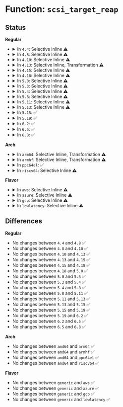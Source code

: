 # Function: <code>scsi_target_reap</code>

## Status
<b>Regular</b>
<ul>
<li>
<details>
<summary>In <code>4.4</code>: Selective Inline ⚠️</summary>

```c
void scsi_target_reap(struct scsi_target *starget);
```

**Collision:** Unique Global

**Inline:** Selective

**Transformation:** False

**Instances:**

```
In drivers/scsi/scsi_scan.c (ffffffff815b3590)
Location: drivers/scsi/scsi_scan.c:508
Inline: True
Direct callers:
  - drivers/scsi/scsi_scan.c:__scsi_add_device
  - drivers/scsi/scsi_scan.c:__scsi_scan_target
  - drivers/scsi/scsi_scan.c:scsi_get_host_dev
  - drivers/scsi/scsi_sysfs.c:__scsi_remove_device
  - drivers/scsi/scsi_sysfs.c:scsi_remove_target
```
**Symbols:**

```
ffffffff815b3590-ffffffff815b35c0: scsi_target_reap (STB_GLOBAL)
```
</details>
</li>
<li>
<details>
<summary>In <code>4.8</code>: Selective Inline ⚠️</summary>

```c
void scsi_target_reap(struct scsi_target *starget);
```

**Collision:** Unique Global

**Inline:** Selective

**Transformation:** False

**Instances:**

```
In drivers/scsi/scsi_scan.c (ffffffff8160b9f0)
Location: drivers/scsi/scsi_scan.c:514
Inline: True
Direct callers:
  - drivers/scsi/scsi_scan.c:scsi_get_host_dev
  - drivers/scsi/scsi_scan.c:__scsi_scan_target
  - drivers/scsi/scsi_scan.c:__scsi_add_device
  - drivers/scsi/scsi_sysfs.c:scsi_remove_target
  - drivers/scsi/scsi_sysfs.c:__scsi_remove_device
```
**Symbols:**

```
ffffffff8160b9f0-ffffffff8160ba21: scsi_target_reap (STB_GLOBAL)
```
</details>
</li>
<li>
<details>
<summary>In <code>4.10</code>: Selective Inline ⚠️</summary>

```c
void scsi_target_reap(struct scsi_target *starget);
```

**Collision:** Unique Global

**Inline:** Selective

**Transformation:** False

**Instances:**

```
In drivers/scsi/scsi_scan.c (ffffffff8163b290)
Location: drivers/scsi/scsi_scan.c:512
Inline: True
Direct callers:
  - drivers/scsi/scsi_scan.c:scsi_get_host_dev
  - drivers/scsi/scsi_scan.c:__scsi_scan_target
  - drivers/scsi/scsi_scan.c:__scsi_add_device
  - drivers/scsi/scsi_sysfs.c:scsi_remove_target
  - drivers/scsi/scsi_sysfs.c:__scsi_remove_device
```
**Symbols:**

```
ffffffff8163b290-ffffffff8163b2c1: scsi_target_reap (STB_GLOBAL)
```
</details>
</li>
<li>
<details>
<summary>In <code>4.13</code>: Selective Inline, Transformation ⚠️</summary>

```c
void scsi_target_reap(struct scsi_target *starget);
```

**Collision:** Unique Global

**Inline:** Selective

**Transformation:** True

**Instances:**

```
In drivers/scsi/scsi_scan.c (ffffffff8164ff1f)
Location: drivers/scsi/scsi_scan.c:514
Inline: True
Inline callers:
  - drivers/scsi/scsi_scan.c:scsi_get_host_dev
  - drivers/scsi/scsi_scan.c:__scsi_scan_target
  - drivers/scsi/scsi_scan.c:__scsi_add_device
Direct callers:
  - drivers/scsi/scsi_scan.c:scsi_get_host_dev
  - drivers/scsi/scsi_scan.c:__scsi_scan_target
  - drivers/scsi/scsi_scan.c:__scsi_add_device
  - drivers/scsi/scsi_sysfs.c:scsi_remove_target
  - drivers/scsi/scsi_sysfs.c:__scsi_remove_device
```
**Symbols:**

```
ffffffff8164f510-ffffffff8164f51b: scsi_target_reap.part.9 (STB_LOCAL)
ffffffff81650310-ffffffff8165032e: scsi_target_reap (STB_GLOBAL)
```
</details>
</li>
<li>
<details>
<summary>In <code>4.15</code>: Selective Inline ⚠️</summary>

```c
void scsi_target_reap(struct scsi_target *starget);
```

**Collision:** Unique Global

**Inline:** Selective

**Transformation:** False

**Instances:**

```
In drivers/scsi/scsi_scan.c (ffffffff816b8c60)
Location: drivers/scsi/scsi_scan.c:515
Inline: True
Direct callers:
  - drivers/scsi/scsi_scan.c:scsi_get_host_dev
  - drivers/scsi/scsi_scan.c:__scsi_scan_target
  - drivers/scsi/scsi_scan.c:__scsi_add_device
  - drivers/scsi/scsi_sysfs.c:scsi_remove_target
  - drivers/scsi/scsi_sysfs.c:__scsi_remove_device
```
**Symbols:**

```
ffffffff816b8c60-ffffffff816b8c94: scsi_target_reap (STB_GLOBAL)
```
</details>
</li>
<li>
<details>
<summary>In <code>4.18</code>: Selective Inline ⚠️</summary>

```c
void scsi_target_reap(struct scsi_target *starget);
```

**Collision:** Unique Global

**Inline:** Selective

**Transformation:** False

**Instances:**

```
In drivers/scsi/scsi_scan.c (ffffffff816f4fa0)
Location: drivers/scsi/scsi_scan.c:515
Inline: True
Direct callers:
  - drivers/scsi/scsi_scan.c:scsi_get_host_dev
  - drivers/scsi/scsi_scan.c:__scsi_scan_target
  - drivers/scsi/scsi_scan.c:__scsi_add_device
  - drivers/scsi/scsi_sysfs.c:scsi_remove_target
  - drivers/scsi/scsi_sysfs.c:__scsi_remove_device
```
**Symbols:**

```
ffffffff816f4fa0-ffffffff816f4fd6: scsi_target_reap (STB_GLOBAL)
```
</details>
</li>
<li>
<details>
<summary>In <code>5.0</code>: Selective Inline ⚠️</summary>

```c
void scsi_target_reap(struct scsi_target *starget);
```

**Collision:** Unique Global

**Inline:** Selective

**Transformation:** False

**Instances:**

```
In drivers/scsi/scsi_scan.c (ffffffff81717900)
Location: drivers/scsi/scsi_scan.c:507
Inline: True
Direct callers:
  - drivers/scsi/scsi_scan.c:scsi_get_host_dev
  - drivers/scsi/scsi_scan.c:__scsi_scan_target
  - drivers/scsi/scsi_scan.c:__scsi_add_device
  - drivers/scsi/scsi_sysfs.c:scsi_remove_target
  - drivers/scsi/scsi_sysfs.c:__scsi_remove_device
```
**Symbols:**

```
ffffffff81717900-ffffffff81717936: scsi_target_reap (STB_GLOBAL)
```
</details>
</li>
<li>
<details>
<summary>In <code>5.3</code>: Selective Inline ⚠️</summary>

```c
void scsi_target_reap(struct scsi_target *starget);
```

**Collision:** Unique Global

**Inline:** Selective

**Transformation:** False

**Instances:**

```
In drivers/scsi/scsi_scan.c (ffffffff81753440)
Location: drivers/scsi/scsi_scan.c:507
Inline: True
Direct callers:
  - drivers/scsi/scsi_scan.c:scsi_get_host_dev
  - drivers/scsi/scsi_scan.c:__scsi_scan_target
  - drivers/scsi/scsi_scan.c:__scsi_add_device
  - drivers/scsi/scsi_sysfs.c:scsi_remove_target
  - drivers/scsi/scsi_sysfs.c:__scsi_remove_device
```
**Symbols:**

```
ffffffff81753440-ffffffff81753475: scsi_target_reap (STB_GLOBAL)
```
</details>
</li>
<li>
<details>
<summary>In <code>5.4</code>: Selective Inline ⚠️</summary>

```c
void scsi_target_reap(struct scsi_target *starget);
```

**Collision:** Unique Global

**Inline:** Selective

**Transformation:** False

**Instances:**

```
In drivers/scsi/scsi_scan.c (ffffffff817776c0)
Location: drivers/scsi/scsi_scan.c:507
Inline: True
Direct callers:
  - drivers/scsi/scsi_scan.c:scsi_get_host_dev
  - drivers/scsi/scsi_scan.c:__scsi_scan_target
  - drivers/scsi/scsi_scan.c:__scsi_add_device
  - drivers/scsi/scsi_sysfs.c:scsi_remove_target
  - drivers/scsi/scsi_sysfs.c:__scsi_remove_device
```
**Symbols:**

```
ffffffff817776c0-ffffffff817776f5: scsi_target_reap (STB_GLOBAL)
```
</details>
</li>
<li>
<details>
<summary>In <code>5.8</code>: Selective Inline ⚠️</summary>

```c
void scsi_target_reap(struct scsi_target *starget);
```

**Collision:** Unique Global

**Inline:** Selective

**Transformation:** False

**Instances:**

```
In drivers/scsi/scsi_scan.c (ffffffff8183a5d0)
Location: drivers/scsi/scsi_scan.c:506
Inline: True
Direct callers:
  - drivers/scsi/scsi_scan.c:scsi_get_host_dev
  - drivers/scsi/scsi_scan.c:__scsi_scan_target
  - drivers/scsi/scsi_scan.c:__scsi_add_device
  - drivers/scsi/scsi_sysfs.c:scsi_remove_target
  - drivers/scsi/scsi_sysfs.c:__scsi_remove_device
```
**Symbols:**

```
ffffffff8183a5d0-ffffffff8183a65f: scsi_target_reap (STB_GLOBAL)
```
</details>
</li>
<li>
<details>
<summary>In <code>5.11</code>: Selective Inline ⚠️</summary>

```c
void scsi_target_reap(struct scsi_target *starget);
```

**Collision:** Unique Global

**Inline:** Selective

**Transformation:** False

**Instances:**

```
In drivers/scsi/scsi_scan.c (ffffffff8184af90)
Location: drivers/scsi/scsi_scan.c:506
Inline: True
Direct callers:
  - drivers/scsi/scsi_scan.c:scsi_get_host_dev
  - drivers/scsi/scsi_scan.c:__scsi_scan_target
  - drivers/scsi/scsi_scan.c:__scsi_add_device
  - drivers/scsi/scsi_sysfs.c:scsi_remove_target
  - drivers/scsi/scsi_sysfs.c:__scsi_remove_device
```
**Symbols:**

```
ffffffff8184af90-ffffffff8184b01f: scsi_target_reap (STB_GLOBAL)
```
</details>
</li>
<li>
<details>
<summary>In <code>5.13</code>: Selective Inline ⚠️</summary>

```c
void scsi_target_reap(struct scsi_target *starget);
```

**Collision:** Unique Global

**Inline:** Selective

**Transformation:** False

**Instances:**

```
In drivers/scsi/scsi_scan.c (ffffffff8182e2f0)
Location: drivers/scsi/scsi_scan.c:525
Inline: True
Direct callers:
  - drivers/scsi/scsi_scan.c:scsi_get_host_dev
  - drivers/scsi/scsi_scan.c:__scsi_scan_target
  - drivers/scsi/scsi_scan.c:__scsi_add_device
  - drivers/scsi/scsi_sysfs.c:scsi_remove_target
  - drivers/scsi/scsi_sysfs.c:__scsi_remove_device
```
**Symbols:**

```
ffffffff8182e2f0-ffffffff8182e37f: scsi_target_reap (STB_GLOBAL)
```
</details>
</li>
<li>
<details>
<summary>In <code>5.15</code>: ✅</summary>

```c
void scsi_target_reap(struct scsi_target *starget);
```

**Collision:** Unique Global

**Inline:** No

**Transformation:** False

**Instances:**

```
In drivers/scsi/scsi_scan.c (ffffffff818ba0c0)
Location: drivers/scsi/scsi_scan.c:531
Inline: False
Direct callers:
  - drivers/scsi/scsi_scan.c:scsi_get_host_dev
  - drivers/scsi/scsi_scan.c:__scsi_scan_target
  - drivers/scsi/scsi_scan.c:__scsi_add_device
  - drivers/scsi/scsi_sysfs.c:scsi_remove_target
  - drivers/scsi/scsi_sysfs.c:__scsi_remove_device
```
**Symbols:**

```
ffffffff818ba0c0-ffffffff818ba14f: scsi_target_reap (STB_GLOBAL)
```
</details>
</li>
<li>
<details>
<summary>In <code>5.19</code>: ✅</summary>

```c
void scsi_target_reap(struct scsi_target *starget);
```

**Collision:** Unique Global

**Inline:** No

**Transformation:** False

**Instances:**

```
In drivers/scsi/scsi_scan.c (ffffffff81a05ae0)
Location: drivers/scsi/scsi_scan.c:590
Inline: False
Direct callers:
  - drivers/scsi/scsi_scan.c:__scsi_scan_target
  - drivers/scsi/scsi_scan.c:__scsi_add_device
  - drivers/scsi/scsi_sysfs.c:scsi_remove_target
  - drivers/scsi/scsi_sysfs.c:__scsi_remove_device
```
**Symbols:**

```
ffffffff81a05ae0-ffffffff81a05b88: scsi_target_reap (STB_GLOBAL)
```
</details>
</li>
<li>
<details>
<summary>In <code>6.2</code>: ✅</summary>

```c
void scsi_target_reap(struct scsi_target *starget);
```

**Collision:** Unique Global

**Inline:** No

**Transformation:** False

**Instances:**

```
In drivers/scsi/scsi_scan.c (ffffffff81b84840)
Location: drivers/scsi/scsi_scan.c:590
Inline: False
Direct callers:
  - drivers/scsi/scsi_scan.c:__scsi_scan_target
  - drivers/scsi/scsi_scan.c:__scsi_add_device
  - drivers/scsi/scsi_sysfs.c:scsi_remove_target
  - drivers/scsi/scsi_sysfs.c:__scsi_remove_device
```
**Symbols:**

```
ffffffff81b84840-ffffffff81b848e8: scsi_target_reap (STB_GLOBAL)
```
</details>
</li>
<li>
<details>
<summary>In <code>6.5</code>: ✅</summary>

```c
void scsi_target_reap(struct scsi_target *starget);
```

**Collision:** Unique Global

**Inline:** No

**Transformation:** False

**Instances:**

```
In drivers/scsi/scsi_scan.c (ffffffff81bd85b0)
Location: drivers/scsi/scsi_scan.c:590
Inline: False
Direct callers:
  - drivers/scsi/scsi_scan.c:__scsi_scan_target
  - drivers/scsi/scsi_scan.c:__scsi_add_device
  - drivers/scsi/scsi_sysfs.c:scsi_remove_target
  - drivers/scsi/scsi_sysfs.c:__scsi_remove_device
```
**Symbols:**

```
ffffffff81bd85b0-ffffffff81bd8658: scsi_target_reap (STB_GLOBAL)
```
</details>
</li>
<li>
<details>
<summary>In <code>6.8</code>: ✅</summary>

```c
void scsi_target_reap(struct scsi_target *starget);
```

**Collision:** Unique Global

**Inline:** No

**Transformation:** False

**Instances:**

```
In drivers/scsi/scsi_scan.c (ffffffff81c2d2b0)
Location: drivers/scsi/scsi_scan.c:590
Inline: False
Direct callers:
  - drivers/scsi/scsi_scan.c:__scsi_scan_target
  - drivers/scsi/scsi_scan.c:__scsi_add_device
  - drivers/scsi/scsi_sysfs.c:scsi_remove_target
  - drivers/scsi/scsi_sysfs.c:__scsi_remove_device
```
**Symbols:**

```
ffffffff81c2d2b0-ffffffff81c2d358: scsi_target_reap (STB_GLOBAL)
```
</details>
</li>
</ul>
<b>Arch</b>
<ul>
<li>
<details>
<summary>In <code>arm64</code>: Selective Inline, Transformation ⚠️</summary>

```c
void scsi_target_reap(struct scsi_target *starget);
```

**Collision:** Unique Global

**Inline:** Selective

**Transformation:** True

**Instances:**

```
In drivers/scsi/scsi_scan.c (ffff80001097c194)
Location: drivers/scsi/scsi_scan.c:507
Inline: True
Inline callers:
  - drivers/scsi/scsi_scan.c:scsi_get_host_dev
  - drivers/scsi/scsi_scan.c:__scsi_scan_target
  - drivers/scsi/scsi_scan.c:__scsi_add_device
Direct callers:
  - drivers/scsi/scsi_scan.c:scsi_get_host_dev
  - drivers/scsi/scsi_scan.c:__scsi_scan_target
  - drivers/scsi/scsi_scan.c:__scsi_add_device
  - drivers/scsi/scsi_sysfs.c:scsi_remove_target
  - drivers/scsi/scsi_sysfs.c:__scsi_remove_device
```
**Symbols:**

```
ffff80001097aa20-ffff80001097aa34: scsi_target_reap.part.0 (STB_LOCAL)
ffff80001097c620-ffff80001097c65c: scsi_target_reap (STB_GLOBAL)
```
</details>
</li>
<li>
<details>
<summary>In <code>armhf</code>: Selective Inline, Transformation ⚠️</summary>

```c
void scsi_target_reap(struct scsi_target *starget);
```

**Collision:** Unique Global

**Inline:** Selective

**Transformation:** True

**Instances:**

```
In drivers/scsi/scsi_scan.c (c0a4fb40)
Location: drivers/scsi/scsi_scan.c:507
Inline: True
Inline callers:
  - drivers/scsi/scsi_scan.c:scsi_get_host_dev
  - drivers/scsi/scsi_scan.c:__scsi_scan_target
  - drivers/scsi/scsi_scan.c:__scsi_add_device
Direct callers:
  - drivers/scsi/scsi_scan.c:scsi_get_host_dev
  - drivers/scsi/scsi_scan.c:__scsi_scan_target
  - drivers/scsi/scsi_scan.c:__scsi_add_device
  - drivers/scsi/scsi_sysfs.c:scsi_remove_target
  - drivers/scsi/scsi_sysfs.c:scsi_remove_target
  - drivers/scsi/scsi_sysfs.c:__scsi_remove_device
```
**Symbols:**

```
c0a4e404-c0a4e41c: scsi_target_reap.part.0 (STB_LOCAL)
c0a4ff40-c0a4ff6c: scsi_target_reap (STB_GLOBAL)
```
</details>
</li>
<li>
<details>
<summary>In <code>ppc64el</code>: ✅</summary>

```c
void scsi_target_reap(struct scsi_target *starget);
```

**Collision:** Unique Global

**Inline:** No

**Transformation:** False

**Instances:**

```
In drivers/scsi/scsi_scan.c (c000000000a36e60)
Location: drivers/scsi/scsi_scan.c:507
Inline: False
Direct callers:
  - drivers/scsi/scsi_scan.c:scsi_get_host_dev
  - drivers/scsi/scsi_scan.c:__scsi_scan_target
  - drivers/scsi/scsi_scan.c:__scsi_add_device
  - drivers/scsi/scsi_sysfs.c:scsi_remove_target
  - drivers/scsi/scsi_sysfs.c:scsi_remove_target
  - drivers/scsi/scsi_sysfs.c:__scsi_remove_device
```
**Symbols:**

```
c000000000a36e60-c000000000a36f1c: scsi_target_reap (STB_GLOBAL)
```
</details>
</li>
<li>
<details>
<summary>In <code>riscv64</code>: Selective Inline ⚠️</summary>

```c
void scsi_target_reap(struct scsi_target *starget);
```

**Collision:** Unique Global

**Inline:** Selective

**Transformation:** False

**Instances:**

```
In drivers/scsi/scsi_scan.c (ffffffe0005e2d26)
Location: drivers/scsi/scsi_scan.c:507
Inline: True
Direct callers:
  - drivers/scsi/scsi_scan.c:scsi_get_host_dev
  - drivers/scsi/scsi_scan.c:__scsi_scan_target
  - drivers/scsi/scsi_scan.c:__scsi_add_device
  - drivers/scsi/scsi_sysfs.c:scsi_remove_target
  - drivers/scsi/scsi_sysfs.c:scsi_remove_target
  - drivers/scsi/scsi_sysfs.c:__scsi_remove_device
```
**Symbols:**

```
ffffffe0005e2d26-ffffffe0005e2da4: scsi_target_reap (STB_GLOBAL)
```
</details>
</li>
</ul>
<b>Flavor</b>
<ul>
<li>
<details>
<summary>In <code>aws</code>: Selective Inline ⚠️</summary>

```c
void scsi_target_reap(struct scsi_target *starget);
```

**Collision:** Unique Global

**Inline:** Selective

**Transformation:** False

**Instances:**

```
In drivers/scsi/scsi_scan.c (ffffffff8172bdb0)
Location: drivers/scsi/scsi_scan.c:507
Inline: True
Direct callers:
  - drivers/scsi/scsi_scan.c:scsi_get_host_dev
  - drivers/scsi/scsi_scan.c:__scsi_scan_target
  - drivers/scsi/scsi_scan.c:__scsi_add_device
  - drivers/scsi/scsi_sysfs.c:scsi_remove_target
  - drivers/scsi/scsi_sysfs.c:__scsi_remove_device
```
**Symbols:**

```
ffffffff8172bdb0-ffffffff8172bde5: scsi_target_reap (STB_GLOBAL)
```
</details>
</li>
<li>
<details>
<summary>In <code>azure</code>: Selective Inline ⚠️</summary>

```c
void scsi_target_reap(struct scsi_target *starget);
```

**Collision:** Unique Global

**Inline:** Selective

**Transformation:** False

**Instances:**

```
In drivers/scsi/scsi_scan.c (ffffffff817051d0)
Location: drivers/scsi/scsi_scan.c:507
Inline: True
Direct callers:
  - drivers/scsi/scsi_scan.c:scsi_get_host_dev
  - drivers/scsi/scsi_scan.c:__scsi_scan_target
  - drivers/scsi/scsi_scan.c:__scsi_add_device
  - drivers/scsi/scsi_sysfs.c:scsi_remove_target
  - drivers/scsi/scsi_sysfs.c:__scsi_remove_device
```
**Symbols:**

```
ffffffff817051d0-ffffffff81705205: scsi_target_reap (STB_GLOBAL)
```
</details>
</li>
<li>
<details>
<summary>In <code>gcp</code>: Selective Inline ⚠️</summary>

```c
void scsi_target_reap(struct scsi_target *starget);
```

**Collision:** Unique Global

**Inline:** Selective

**Transformation:** False

**Instances:**

```
In drivers/scsi/scsi_scan.c (ffffffff8176ab80)
Location: drivers/scsi/scsi_scan.c:507
Inline: True
Direct callers:
  - drivers/scsi/scsi_scan.c:scsi_get_host_dev
  - drivers/scsi/scsi_scan.c:__scsi_scan_target
  - drivers/scsi/scsi_scan.c:__scsi_add_device
  - drivers/scsi/scsi_sysfs.c:scsi_remove_target
  - drivers/scsi/scsi_sysfs.c:__scsi_remove_device
```
**Symbols:**

```
ffffffff8176ab80-ffffffff8176abb5: scsi_target_reap (STB_GLOBAL)
```
</details>
</li>
<li>
<details>
<summary>In <code>lowlatency</code>: Selective Inline ⚠️</summary>

```c
void scsi_target_reap(struct scsi_target *starget);
```

**Collision:** Unique Global

**Inline:** Selective

**Transformation:** False

**Instances:**

```
In drivers/scsi/scsi_scan.c (ffffffff817862d0)
Location: drivers/scsi/scsi_scan.c:507
Inline: True
Direct callers:
  - drivers/scsi/scsi_scan.c:scsi_get_host_dev
  - drivers/scsi/scsi_scan.c:__scsi_scan_target
  - drivers/scsi/scsi_scan.c:__scsi_add_device
  - drivers/scsi/scsi_sysfs.c:scsi_remove_target
  - drivers/scsi/scsi_sysfs.c:__scsi_remove_device
```
**Symbols:**

```
ffffffff817862d0-ffffffff81786305: scsi_target_reap (STB_GLOBAL)
```
</details>
</li>
</ul>

## Differences
<b>Regular</b>
<ul>
<li>
No changes between <code>4.4</code> and <code>4.8</code> ✅
</li>
<li>
No changes between <code>4.8</code> and <code>4.10</code> ✅
</li>
<li>
No changes between <code>4.10</code> and <code>4.13</code> ✅
</li>
<li>
No changes between <code>4.13</code> and <code>4.15</code> ✅
</li>
<li>
No changes between <code>4.15</code> and <code>4.18</code> ✅
</li>
<li>
No changes between <code>4.18</code> and <code>5.0</code> ✅
</li>
<li>
No changes between <code>5.0</code> and <code>5.3</code> ✅
</li>
<li>
No changes between <code>5.3</code> and <code>5.4</code> ✅
</li>
<li>
No changes between <code>5.4</code> and <code>5.8</code> ✅
</li>
<li>
No changes between <code>5.8</code> and <code>5.11</code> ✅
</li>
<li>
No changes between <code>5.11</code> and <code>5.13</code> ✅
</li>
<li>
No changes between <code>5.13</code> and <code>5.15</code> ✅
</li>
<li>
No changes between <code>5.15</code> and <code>5.19</code> ✅
</li>
<li>
No changes between <code>5.19</code> and <code>6.2</code> ✅
</li>
<li>
No changes between <code>6.2</code> and <code>6.5</code> ✅
</li>
<li>
No changes between <code>6.5</code> and <code>6.8</code> ✅
</li>
</ul>
<b>Arch</b>
<ul>
<li>
No changes between <code>amd64</code> and <code>arm64</code> ✅
</li>
<li>
No changes between <code>amd64</code> and <code>armhf</code> ✅
</li>
<li>
No changes between <code>amd64</code> and <code>ppc64el</code> ✅
</li>
<li>
No changes between <code>amd64</code> and <code>riscv64</code> ✅
</li>
</ul>
<b>Flavor</b>
<ul>
<li>
No changes between <code>generic</code> and <code>aws</code> ✅
</li>
<li>
No changes between <code>generic</code> and <code>azure</code> ✅
</li>
<li>
No changes between <code>generic</code> and <code>gcp</code> ✅
</li>
<li>
No changes between <code>generic</code> and <code>lowlatency</code> ✅
</li>
</ul>
